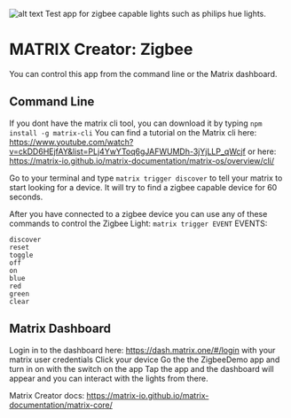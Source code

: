 ![alt text](https://avatars3.githubusercontent.com/u/15808325?v=4&s=200)
Test app for zigbee capable lights such as philips hue lights. 

# MATRIX Creator: Zigbee 

You can control this app from the command line or the Matrix dashboard. 

## Command Line
If you dont have the matrix cli tool, you can download it by typing `npm install -g matrix-cli`
You can find a tutorial on the Matrix cli here: https://www.youtube.com/watch?v=ckDD6HEjfAY&list=PLj4YwYToq6gJAFWUMDh-3jYjLLP_qWcjf
or here: https://matrix-io.github.io/matrix-documentation/matrix-os/overview/cli/

Go to your terminal and type `matrix trigger discover` to tell your matrix to start looking for a device.
It will try to find a zigbee capable device for 60 seconds.

After you have connected to a zigbee device you can use any of these commands to control the Zigbee Light:
`matrix trigger EVENT`
EVENTS:
```
discover
reset
toggle
off
on
blue
red
green
clear
```

## Matrix Dashboard
Login in to the dashboard here: https://dash.matrix.one/#/login with your matrix user credentials
Click your device 
Go the the ZigbeeDemo app and turn in on with the switch on the app
Tap the app and the dashboard will appear and you can interact with the lights from there.

Matrix Creator docs:
https://matrix-io.github.io/matrix-documentation/matrix-core/
